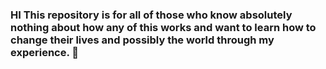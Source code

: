 ### HI This repository is for all of those who know absolutely nothing about how any of this works and want to learn how to change their lives and possibly the world through my experience. 👋

<!--
**FacesofAda/FacesofAda** is a ✨ _special_ ✨ repository because its `README.md` (this file) appears on your GitHub profile.

Here are some ideas to get you started:

- 🔭 I’m currently working on Nft Projects...
- 🌱 I’m currently learning How all of this works...
- 👯 I’m looking to collaborate on anything and everything I can understand...
- 🤔 I’m looking for help with everything github...
- 💬 Ask me about anything I'll try and answer...
- 📫 How to reach me: brerze.guyod@gmail.com...
- 😄 Pronouns: laid back...
- ⚡ Fun fact: I want to make ada known worldwide...
-->
